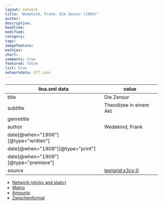 ```yaml
---
layout: network
title: "Wedekind, Frank: Die Zensur (1909)"
author:
description:
headline:
modified:
category:
tags:
imagefeature: 
mathjax: 
chart: 
comments: true
featured: false
list: true
networkdata: 377.json
---
```

lina.xml data  | value
------------- | -------------
title|Die Zensur
subtitle|Theodizee in einem Akt
genretitle|
author|Wedekind, Frank
date[@when="1906"][@type="written"]|
date[@when="1908"][@type="print"]|
date[@when="1909"][@type="premiere"]|
source|[textgrid:x3cv.0](https://textgridlab.org/1.0/tgcrud-public/rest/textgrid:x3cv.0/data)



* [Network (sticky and static)](/network377)
* [Matrix](/matrix377)
* [Amounts](/amounts377)
* [Zwischenformat](/lina377 )
